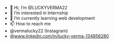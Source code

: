 - 👋 Hi, I’m @LUCKYVERMA22
- 👀 I’m interested in Internship
- 🌱 I’m currently learning web development
- 📫 How to reach me
- @vermalucky22 (Instagram)
- @www.linkedin.com/in/lucky-verma-134856280

<!---
LUCKYVERMA22/LUCKYVERMA22 is a ✨ special ✨ repository because its `README.md` (this file) appears on your GitHub profile.
You can click the Preview link to take a look at your changes.
--->
